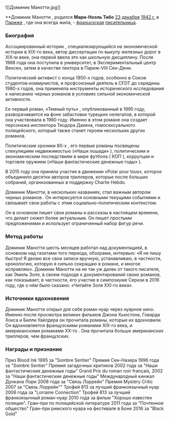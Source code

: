 ![[Доминик Манотти.jpg]]

**Доминик Манотти , родился **Мари-Ноэль Тибо** [23](https://ru.frwiki.wiki/wiki/23_d%C3%A9cembre "23 декабря") [декабря](https://ru.frwiki.wiki/wiki/D%C3%A9cembre_1942 "Декабрь 1942 г.") [1942 г.](https://ru.frwiki.wiki/wiki/1942_en_litt%C3%A9rature "1942 г. в литературе") в [Париже](https://ru.frwiki.wiki/wiki/Paris "Париж") , где она всегда жила, - [французская](https://ru.frwiki.wiki/wiki/France "France") [писательница](https://ru.frwiki.wiki/wiki/%C3%89crivain "Писатель").

### Биография

Ассоциированный историк , специализирующийся на экономической истории в XIX-го  века, автор диссертации по выкупу железных дорог в XIX-м веке, она первой ввела это как школьную дисциплину. После 1968 года она поступила в университет, в Экспериментальный центр Венсен, затем в качестве лектора в Париж-VIII Сен-Дени.

Политический активист с конца 1950-х годов, особенно в Союзе студентов-коммунистов, и профсоюзный деятель в CFDT до середины 1980-х годов, она применяла инструменты исторического исследования к написанию черных романов в условиях сильной экономической активности.

Ее первый роман, «Темный путь» , опубликованный в 1995 году, разворачивается на фоне забастовки турецких нелегалов, в которой она участвовала в 1980 году. Именно в этом романе она создает персонажа инспектора Теодора Дакена, гомосексуального полицейского, который также станет героем нескольких других романов.

Политические хроники 80-х , его первые романы посвящены спекуляциям недвижимостью («Наши лошади» ), политическим и экономическим последствиям в мире футбола ( КОП ), коррупции и торговле оружием («Наши фантастические денежные годы» ).

В 2015 году она приняла участие в движении «Polar pour tous», которое объединило десятки авторов триллеров, которые после больших собраний, организованных в поддержку Charlie Hebdo.

Доминик Манотти, в нескольких названиях, стал важным автором черных романов . Он интересуется основными текущими событиями и связывает свои работы с этим социально-политическим контекстом.

Он в основном пишет свои романы и рассказы в настоящем времени, что делает сюжет более актуальным. Он пишет простыми предложениями и использует ограниченный набор фигур речи.

### Метод работы

Доминик Манотти шесть месяцев работал над документацией, в основном над газетами того периода, обзорами, интервью: «Я не пишу быстро! Я делаю все свои записи вручную, устанавливаю, в частности, хронологию, которую я сильно сокращаю в романе, и многое исправляю». Доминик Манотти на не так уж далек от такого писателя, как Эмиль Золя, в своем подходе к документирований своих романов, как показывает, в частности, его участие в симпозиуме Серизи в 2016 году, где о нём было сказано: «Читайте Золя XXI-го  века».

### Источники вдохновения

Доминик Манотти открыл для себя роман нуар через нуарное кино. Именно после просмотра великих фильмов Джона Хьюстона, Говарда Хокса и Билли Уайлдера он прочитала романы, которые их вдохновили. Он вдохновляется французскими романами XIX-го века, и американскими романами XX-го . Она прочитала больше американских триллеров, чем французских.

### Награды и признание

Приз Blood Ink 1995 за "Sombre Sentier"
Премия Сен-Назера 1996 года за "Sombre Sentier"
Премия загадочных критиков 2002 года за "Наши фантастические денежные годы"
Grand Prix du roman noir français, 2002 за "Наши фантастические денежные годы"
Международный кинжал Дункана Лори 2008 года за "Связь Лоррейн"
Премия Mystery Critic 2007 за "Связь Лоррейн""
Трофей 813 за лучший франкоязычный нуар 2006 года за "Lorraine Connection"
Трофей 813 за лучший франкоязычный роман-нуар 2010 года за фильм "Хорошо известен полиции".
Гран-при по полицейской литературе 2011 года за "Почтенное общество"
Гран-при римского нуара на фестивале в Боне 2016 за "Black Gold"